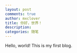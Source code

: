 ```yaml
---
layout: post
comments: true
author: mxclover
title: 你好，世界！
description: 
categories: 随笔
---
```


Hello, world!
This is my first blog.



